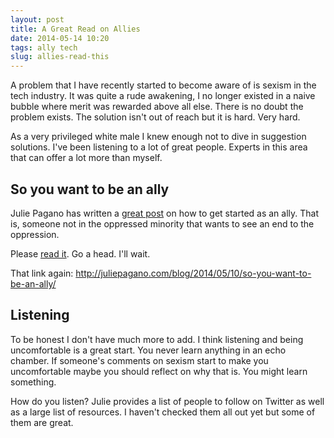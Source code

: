 ```yaml
---
layout: post
title: A Great Read on Allies
date: 2014-05-14 10:20
tags: ally tech
slug: allies-read-this
---
```


A problem that I have recently started to become aware of is sexism in the tech industry. It was quite a rude awakening, I no longer existed in a naive bubble where merit was rewarded above all else. There is no doubt the problem exists. The solution isn't out of reach but it is hard. Very hard.

As a very privileged white male I knew enough not to dive in suggestion solutions. I've been listening to a lot of great people. Experts in this area that can offer a lot more than myself.

## So you want to be an ally

Julie Pagano has written a [great post](http://juliepagano.com/blog/2014/05/10/so-you-want-to-be-an-ally/) on how to get started as an ally. That is, someone not in the oppressed minority that wants to see an end to the oppression.

Please [read it](http://juliepagano.com/blog/2014/05/10/so-you-want-to-be-an-ally/). Go a head. I'll wait.

That link again: <http://juliepagano.com/blog/2014/05/10/so-you-want-to-be-an-ally/>

## Listening

To be honest I don't have much more to add. I think listening and being uncomfortable is a great start. You never learn anything in an echo chamber. If someone's comments on sexism start to make you uncomfortable maybe you should reflect on why that is. You might learn something.

How do you listen? Julie provides a list of people to follow on Twitter as well as a large list of resources. I haven't checked them all out yet but some of them are great.
